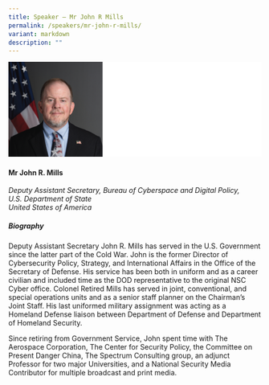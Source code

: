 ```yaml
---
title: Speaker – Mr John R Mills
permalink: /speakers/mr-john-r-mills/
variant: markdown
description: ""
---
```

![](/images/2025%20speakers/John_Mills.png)
#### **Mr John R. Mills**

*Deputy Assistant Secretary, Bureau of Cyberspace and Digital Policy, <br> U.S. Department of State<br>United States of America*

##### **Biography**
Deputy Assistant Secretary John R. Mills has served in the U.S. Government since the latter part of the Cold War. John is the former Director of Cybersecurity Policy, Strategy, and International Affairs in the Office of the Secretary of Defense. His service has been both in uniform and as a career civilian and included time as the DOD representative to the original NSC Cyber office. Colonel Retired Mills has served in joint, conventional, and special operations units and as a senior staff planner on the Chairman’s Joint Staff. His last uniformed military assignment was acting as a Homeland Defense liaison between Department of Defense and Department of Homeland Security.

Since retiring from Government Service, John spent time with The Aerospace Corporation, The Center for Security Policy, the Committee on Present Danger China, The Spectrum Consulting group, an adjunct Professor for two major Universities, and a National Security Media Contributor for multiple broadcast and print media.